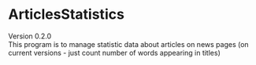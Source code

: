 # ArticlesStatistics
Version 0.2.0 <br>
This program is to manage statistic data about articles on news pages (on current versions - just count number of words appearing in titles)
